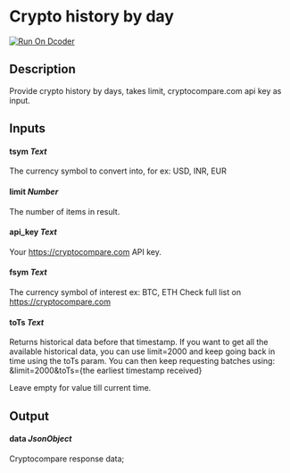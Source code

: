 # Crypto history by day
[![Run On Dcoder](https://static-content.dcoder.tech/dcoder-assets/run-on-dcoder.svg)](https://code.dcoder.tech/files/project/6154b8f5ee9d4c03716401ec)

## Description
Provide crypto history by days, takes limit, cryptocompare.com api key as input.

## Inputs
#### **tsym**  *Text*
The currency symbol to convert into, for ex: USD, INR, EUR
#### **limit**  *Number*
The number of items in result.
#### **api_key**  *Text*
Your https://cryptocompare.com API key.
#### **fsym**  *Text*
The currency symbol of interest ex: BTC, ETH
Check full list on https://cryptocompare.com
#### **toTs**  *Text*
Returns historical data before that timestamp. If you want to get all the available historical data, you can use limit=2000 and keep going back in time using the toTs param. You can then keep requesting batches using: &limit=2000&toTs={the earliest timestamp received}

Leave empty for value till current time.

## Output
#### **data**  *JsonObject*
Cryptocompare response data;

